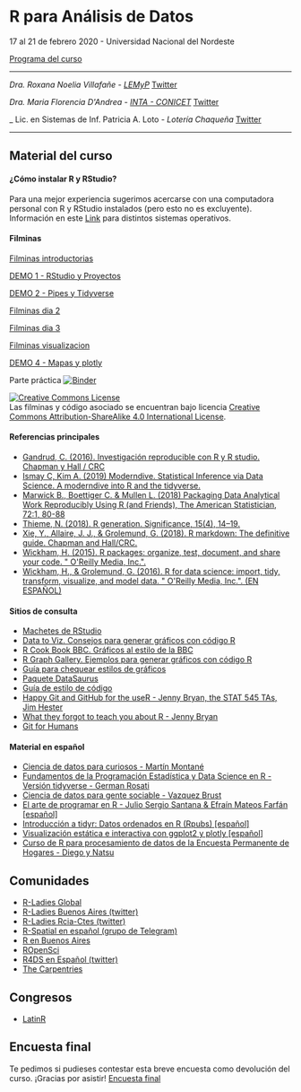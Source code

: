 # R para Análisis de Datos

17 al 21 de febrero 2020 - Universidad Nacional del Nordeste

[Programa del curso]()

----------

_Dra. Roxana Noelia Villafañe - [LEMyP](roxananoelia.netlify.com)_ 
<a href="https://twitter.com/data_datum" class="twitter-follow-button" data-show-count="false">Twitter</a>

_Dra. Maria Florencia D'Andrea - [INTA - CONICET](https://flor14.github.io/online-cv-es/)_
<a href="https://twitter.com/cantoflor_87" class="twitter-follow-button" data-show-count="false">Twitter</a>

_ Lic. en Sistemas de Inf. Patricia A. Loto - _Lotería Chaqueña_
<a href="https://twitter.com/patriloto" class="twitter-follow-button" data-show-count="false">Twitter</a>

----------

## Material del curso
#### ¿Cómo instalar R y RStudio? 
 Para una mejor experiencia sugerimos acercarse con una computadora personal con R y RStudio instalados (pero esto no es excluyente). Información en este [Link](https://github.com/pachamaltese/tutoriales/blob/master/2019-04-24-instalar-r.md) para distintos sistemas operativos.
 
#### Filminas

[Filminas introductorias](https://flor14.github.io/intro_r/intro_r.html) 

[DEMO 1 - RStudio y Proyectos]()

[DEMO 2 - Pipes y Tidyverse]()

[Filminas dia 2]() 

[Filminas dia 3]() 

[Filminas visualizacion](https://flor14.github.io/visualizacion_2020/visualizacion#1) 

[DEMO 4 - Mapas y plotly](https://github.com/flor14/r_cai_2019/blob/curso/muestra_mapas_plotly_CAI.R)



Parte práctica [![Binder](https://mybinder.org/badge_logo.svg)]()

<a rel="license" href="https://creativecommons.org/licenses/by-sa/4.0/deed.es_ES"><img alt="Creative Commons License" style="border-width:0" src="https://i.creativecommons.org/l/by-sa/4.0/88x31.png" /></a><br /> Las filminas y código asociado se encuentran bajo licencia <a rel="license" href="https://creativecommons.org/licenses/by-sa/4.0/deed.es_ES">Creative Commons Attribution-ShareAlike 4.0 International License</a>.

#### Referencias principales

* [Gandrud, C. (2016). Investigación reproducible con R y R studio. Chapman y Hall / CRC](https://github.com/christophergandrud/Rep-Res-Book)
* [Ismay C, Kim A. (2019) Moderndive. Statistical Inference via Data Science. A moderndive into R and the tidyverse.](https://moderndive.com/)
* [Marwick B.,  Boettiger C. & Mullen L. (2018) Packaging Data  Analytical Work Reproducibly Using R (and Friends), The American Statistician, 72:1, 80-88](https://www.tandfonline.com/doi/full/10.1080/00031305.2017.1375986)
* [Thieme, N. (2018). R generation. Significance, 15(4), 14–19. 
](https://rss.onlinelibrary.wiley.com/doi/10.1111/j.1740-9713.2018.01169.x)
* [Xie, Y., Allaire, J. J., & Grolemund, G. (2018). R markdown: The definitive guide. Chapman and Hall/CRC.](https://bookdown.org/yihui/rmarkdown/)
* [Wickham, H. (2015). R packages: organize, test, document, and share your code. " O'Reilly Media, Inc.".](http://r-pkgs.had.co.nz)
* [Wickham, H., & Grolemund, G. (2016). R for data science: import, tidy, transform, visualize, and model data. " O'Reilly Media, Inc.". (EN ESPAÑOL)](https://es.r4ds.hadley.nz/)

#### Sitios de consulta

* [Machetes de RStudio](https://www.rstudio.com/resources/cheatsheets/)
* [Data to Viz. Consejos para generar gráficos con código R](https://www.data-to-viz.com/) 
* [R Cook Book BBC. Gráficos al estilo de la BBC](https://bbc.github.io/rcookbook) 
* [R Graph Gallery. Ejemplos para generar gráficos con código R](https://www.r-graph-gallery.com/) 
* [Guía para chequear estilos de gráficos](https://datavizchecklist.stephanieevergreen.com/assets/DataVizChecklist_Feb2018.pdf)
* [Paquete DataSaurus](https://cran.r-project.org/web/packages/datasauRus/vignettes/Datasaurus.html) 
* [Guía de estilo de código](https://style.tidyverse.org/)
* [Happy Git and GitHub for the useR - Jenny Bryan, the STAT 545 TAs, Jim Hester](https://happygitwithr.com/)
* [What they forgot to teach you about R - Jenny Bryan](https://whattheyforgot.org/)
* [Git for Humans](https://speakerdeck.com/alicebartlett/git-for-humans)

#### Material en español
* [Ciencia de datos para curiosos - Martín Montané](https://bookdown.org/martinmontaneb/CienciaDeDatos/)
* [Fundamentos de la Programación Estadística y Data Science en R - Versión tidyverse - German Rosati](https://github.com/gefero/tidy_fund_prog_r)
* [Ciencia de datos para gente sociable - Vazquez Brust](https://bitsandbricks.github.io/ciencia_de_datos_gente_sociable/)
* [El arte de programar en R - Julio Sergio Santana & Efraín Mateos Farfán [español]](http://bit.ly/2N2Y1Y8)
* [Introducción a tidyr: Datos ordenados en R (Rpubs) [español]](http://bit.ly/2AaWV9T)
* [Visualización estática e interactiva con ggplot2 y plotly [español]]( http://bit.ly/2xI2dqH)
* [Curso de R para procesamiento de datos de la Encuesta Permanente de Hogares - Diego y Natsu](https://diegokoz.github.io/Curso_R_EPH_clases/)

## Comunidades
 
 * [R-Ladies Global](https://rladies.org/) 
 * [R-Ladies Buenos Aires (twitter)](https://twitter.com/rladiesba?lang=es) 
 * [R-Ladies Rcia-Ctes (twitter)](https://twitter.com/RLadies_rciacte) 
 * [R-Spatial en español (grupo de Telegram)](https://web.telegram.org/#/im?p=@rspatial_es)
 * [R en Buenos Aires](https://renbaires.github.io/)
 * [ROpenSci](https://ropensci.org/)
 * [R4DS en Español (twitter)](https://twitter.com/r4ds_es?lang=es)
 * [The Carpentries](https://carpentries.org/)
 
## Congresos 
 
 * [LatinR](http://latin-r.com)
  
## Encuesta final

Te pedimos si pudieses contestar esta breve encuesta como devolución del curso. ¡Gracias por asistir!
[Encuesta final]()



